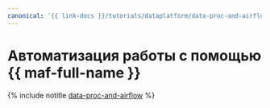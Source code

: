 ```yaml
---
canonical: '{{ link-docs }}/tutorials/dataplatform/data-proc-and-airflow'
---
```


# Автоматизация работы с помощью {{ maf-full-name }}

{% include notitle [data-proc-and-airflow](../../_tutorials/dataplatform/data-proc/data-proc-and-airflow.md) %}

